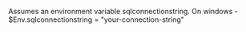 Assumes an environment variable sqlconnectionstring.
On windows - $Env.sqlconnectionstring = "your-connection-string"
